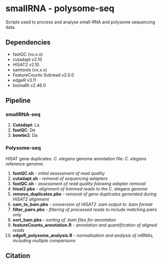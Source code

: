 # smallRNA - polysome-seq
Scripts used to process and analyse small-RNA and polysome sequencing data.

## Dependencies
* fastQC (vx.x.x)
* cutadapt v2.10
* HISAT2 v2.10
* samtools (vx.x.x)
* FeatureCounts Subread v2.0.0
* edgeR v3.11
* biomaRt v2.46.0
 

## Pipeline
### smallRNA-seq
1. **Cutadapt**: La
2. **fastQC**: De
3. **bowtie2**: Da

### Polysome-seq

HISAT gene duplicates:
_C. elegans_ genome annotation file:
_C. elegans_ reference genome:


1. **fastQC.sh** - _initial assessment of read quality_
2. **cutadapt.sh** - _removal of sequencing adapters_
3. **fastQC.sh** - _assessment of read quality folowing adapter removal_
4. **hisat2.pbs** - _alignment of trimmed reads to the_ C. elegans _genome_
5.  **remove_duplicates.pbs** - _removal of gene duplicates generated during HISAT2 alignment_
6. **sam_to_bam.pbs** - _conversion of HISAT2 .sam output to .bam format_
7.  **filter_pairs.pbs** - _filtering of processed reads to include matching pairs only_
8.  **sort_bam.pbs** - _sorting of .bam files for annotation_
9.  **featureCounts_annotation.R** - _annotation and quantification of aligned reads_
10. **edgeR_polysome_analysis.R** - _normalisation and analysis of mRNAs, including multiple comparisons_



## Citation
